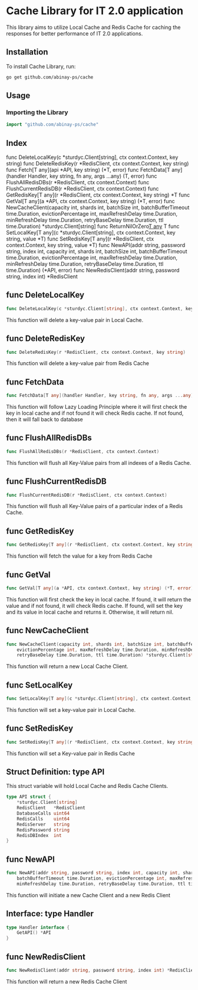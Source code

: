 # Cache Library for IT 2.0 application
This library aims to utilize Local Cache and Redis Cache for caching the responses for better performance of IT 2.0 applications.

## Installation
To install Cache Library, run:

```bash
go get github.com/abinay-ps/cache
```

## Usage

### Importing the Library

```go
import "github.com/abinay-ps/cache"
```

## Index
func DeleteLocalKey(c *sturdyc.Client[string], ctx context.Context, key string)
func DeleteRedisKey(r *RedisClient, ctx context.Context, key string)
func Fetch[T any](api *API, key string) (*T, error)
func FetchData[T any](handler Handler, key string, fn any, args ...any) (T, error)
func FlushAllRedisDBs(r *RedisClient, ctx context.Context)
func FlushCurrentRedisDB(r *RedisClient, ctx context.Context)
func GetRedisKey[T any](r *RedisClient, ctx context.Context, key string) *T
func GetVal[T any](a *API, ctx context.Context, key string) (*T, error)
func NewCacheClient(capacity int, shards int, batchSize int, batchBufferTimeout time.Duration, evictionPercentage int, maxRefreshDelay time.Duration, minRefreshDelay time.Duration, retryBaseDelay time.Duration, ttl time.Duration) *sturdyc.Client[string]
func ReturnNilOrZero[T any]() T
func SetLocalKey[T any](c *sturdyc.Client[string], ctx context.Context, key string, value *T)
func SetRedisKey[T any](r *RedisClient, ctx context.Context, key string, value *T)
func NewAPI(addr string, password string, index int, capacity int, shards int, batchSize int, batchBufferTimeout time.Duration, evictionPercentage int, maxRefreshDelay time.Duration, minRefreshDelay time.Duration, retryBaseDelay time.Duration, ttl time.Duration) (*API, error)
func NewRedisClient(addr string, password string, index int) *RedisClient

## func DeleteLocalKey
```go
func DeleteLocalKey(c *sturdyc.Client[string], ctx context.Context, key string)
```
This function will delete a key-value pair in Local Cache.

## func DeleteRedisKey
```go
func DeleteRedisKey(r *RedisClient, ctx context.Context, key string)
```
This function will delete a key-value pair from Redis Cache

## func FetchData
```go
func FetchData[T any](handler Handler, key string, fn any, args ...any) (T, error)
```
This function will follow Lazy Loading Principle where it will first check the key in local cache and if not found it will check Redis cache. If not found, then it will fall back to database

## func FlushAllRedisDBs
```go
func FlushAllRedisDBs(r *RedisClient, ctx context.Context)
```
This function will flush all Key-Value pairs from all indexes of a Redis Cache.

## func FlushCurrentRedisDB
```go
func FlushCurrentRedisDB(r *RedisClient, ctx context.Context)
```
This function will flush all Key-Value pairs of a particular index of a Redis Cache.

## func GetRedisKey
```go
func GetRedisKey[T any](r *RedisClient, ctx context.Context, key string) *T
```
This function will fetch the value for a key from Redis Cache

## func GetVal
```go
func GetVal[T any](a *API, ctx context.Context, key string) (*T, error)
```
This function will first check the key in local cache. If found, it will return the value and if not found, it will check Redis cache. If found, will set the key and its value in local cache and returns it. Otherwise, it will return nil.

## func NewCacheClient
```go
func NewCacheClient(capacity int, shards int, batchSize int, batchBufferTimeout time.Duration,
    evictionPercentage int, maxRefreshDelay time.Duration, minRefreshDelay time.Duration,
    retryBaseDelay time.Duration, ttl time.Duration) *sturdyc.Client[string]
```
This function will return a new Local Cache Client.

## func SetLocalKey
```go
func SetLocalKey[T any](c *sturdyc.Client[string], ctx context.Context, key string, value *T)
```
This function will set a key-value pair in Local Cache.

## func SetRedisKey
```go
func SetRedisKey[T any](r *RedisClient, ctx context.Context, key string, value *T)
```
This function will set a Key-value pair in Redis Cache

## Struct Definition: type API
This struct variable will hold Local Cache and Redis Cache Clients.
```go
type API struct {
    *sturdyc.Client[string]
    RedisClient   *RedisClient
    DatabaseCalls uint64
    RedisCalls    uint64
    RedisServer   string
    RedisPassword string
    RedisDBIndex  int
}
```

## func NewAPI
```go
func NewAPI(addr string, password string, index int, capacity int, shards int, batchSize int,
    batchBufferTimeout time.Duration, evictionPercentage int, maxRefreshDelay time.Duration,
    minRefreshDelay time.Duration, retryBaseDelay time.Duration, ttl time.Duration) (*API, error)
```
This function will initiate a new Cache Client and a new Redis Client

## Interface: type Handler
```go
type Handler interface {
    GetAPI() *API
}
```

## func NewRedisClient
```go
func NewRedisClient(addr string, password string, index int) *RedisClient
```
This function will return a new Redis Cache Client